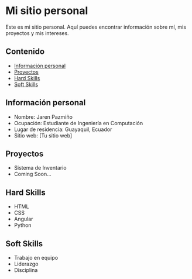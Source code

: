 # Mi sitio personal
Este es mi sitio personal. Aquí puedes encontrar información sobre mí, mis
proyectos y mis intereses.
## Contenido
* [Información personal](#información-personal)
* [Proyectos](#proyectos)
* [Hard Skills](#hard-skills)
* [Soft Skills](#soft-skills)
## Información personal
* Nombre: Jaren Pazmiño
* Ocupación: Estudiante de Ingeniería en Computación
* Lugar de residencia: Guayaquil, Ecuador
* Sitio web: [Tu sitio web]
## Proyectos
* Sistema de Inventario
* Coming Soon...
## Hard Skills
* HTML
* CSS
* Angular
* Python
## Soft Skills
* Trabajo en equipo
* Liderazgo
* Disciplina
